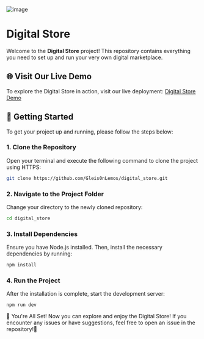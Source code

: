 ![image](https://github.com/user-attachments/assets/3999cc7c-b9ce-4f70-a6e1-3dd6ea41dba1)

# Digital Store  

Welcome to the **Digital Store** project! This repository contains everything you need to set up and run your very own digital marketplace. 

## 🌐 Visit Our Live Demo  

To explore the Digital Store in action, visit our live deployment: [Digital Store Demo](https://digital-store-eta.vercel.app/)

## 🚀 Getting Started  

To get your project up and running, please follow the steps below:  

### 1. Clone the Repository  

Open your terminal and execute the following command to clone the project using HTTPS:  

```bash  
git clone https://github.com/Gleis0nLemos/digital_store.git  
```

### 2. Navigate to the Project Folder

Change your directory to the newly cloned repository:

```bash
cd digital_store
```

### 3. Install Dependencies

Ensure you have Node.js installed. Then, install the necessary dependencies by running:

```bash
npm install
```

### 4. Run the Project
After the installation is complete, start the development server:

```
npm run dev
```

🎉 You're All Set!
Now you can explore and enjoy the Digital Store! If you encounter any issues or have suggestions, feel free to open an issue in the repository!🎈

